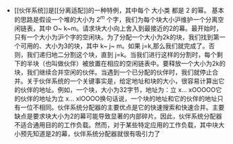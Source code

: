- [[伙伴系统]]是[[分离适配]]的一种特例，其中每个 大小类 都是 $2$ 的幂。
  基本的思路是假设一个堆的大小为 $2^m$ 个字，我们为每个块大小沪维护一个分离空闲链表，其中 O~ k~m。请求块大小向上舍入到最接近的2的幕。最开始时，只有一个大小为沪个字的空闲块。为了分配一个大小为2k的块，我们找到第一个可用的、大小为3的块，其中 k~ j~ m。如果 j=k,那么我们就完成了。否则，我们递归地二分割这个块，直到 j=k。当我们进行这样的分割时，每个剩下的半块（也叫做伙伴）被放置在相应的空闲链表中。要释放一个大小为2k的块，我们继续合并空闲的伙伴。当遇到一个已分配的伙伴时，我们就停止合并。关于伙伴系统的一个关键事实是，给定地址和块的大小，很容易计算出它的伙伴的地址。例如，一个块，大小为32字节，地址为：立 x… xOOOOO它的伙伴的地址为立 x… xlOOOO换句话说，一个块的地址和它的伙伴的地址只有一位不相同。伙伴系统分配器的主要优点是它的快速搜索和快速合并。主要缺点是要求块大小为2的幕可能导致显著的内部碎片。因此，伙伴系统分配器不适合通用目的的工作负载。然而，对于某些特定应用的工作负载，其中块大小预先知道是2的幕，伙伴系统分配器就很有吸引力了